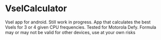 VselCalculator
==================

Vsel app for android. Still work in progress.
App that calculates the best Vsels for 3 or 4 given CPU frequencies.
Tested for Motorola Defy. Formula may or may not be valid for other devices, use at your own risks